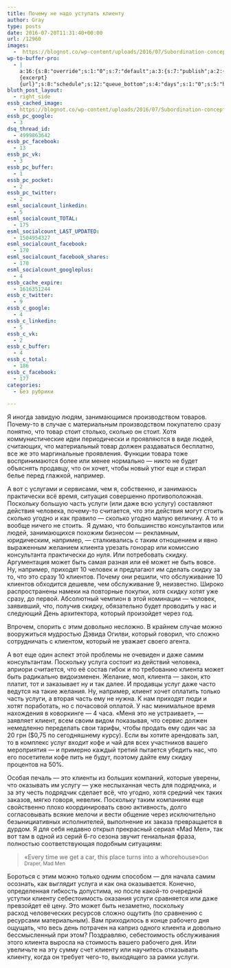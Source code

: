 ```yaml
---
title: Почему не надо уступать клиенту
author: Gray
type: posts
date: 2016-07-20T11:31:40+00:00
url: /12960
images:
  -  https://blognot.co/wp-content/uploads/2016/07/Subordination-concept-000048867882_Medium.jpg
wp-to-buffer-pro:
  - |
    a:16:{s:8:"override";s:1:"0";s:7:"default";a:3:{s:7:"publish";a:2:{s:7:"enabled";s:1:"1";s:6:"status";a:1:{i:0;a:7:{s:5:"image";s:1:"1";s:11:"sub_profile";i:0;s:7:"message";s:13:"{title} {url}";s:8:"schedule";s:12:"queue_bottom";s:4:"days";s:1:"0";s:5:"hours";s:1:"0";s:7:"minutes";s:1:"0";}}}s:6:"update";a:1:{s:6:"status";a:1:{i:0;a:7:{s:5:"image";s:1:"0";s:11:"sub_profile";i:0;s:7:"message";s:27:"Updated Post: {title} {url}";s:8:"schedule";s:12:"queue_bottom";s:4:"days";s:1:"0";s:5:"hours";s:1:"0";s:7:"minutes";s:1:"0";}}}s:10:"conditions";a:1:{s:8:"post_tag";s:0:"";}}s:24:"530daa0d7e66d33475000043";a:3:{s:7:"publish";a:1:{s:6:"status";a:1:{i:0;a:7:{s:5:"image";s:1:"0";s:11:"sub_profile";i:0;s:7:"message";s:0:"";s:8:"schedule";s:12:"queue_bottom";s:4:"days";s:1:"0";s:5:"hours";s:1:"0";s:7:"minutes";s:1:"0";}}}s:6:"update";a:1:{s:6:"status";a:1:{i:0;a:7:{s:5:"image";s:1:"0";s:11:"sub_profile";i:0;s:7:"message";s:0:"";s:8:"schedule";s:12:"queue_bottom";s:4:"days";s:1:"0";s:5:"hours";s:1:"0";s:7:"minutes";s:1:"0";}}}s:10:"conditions";a:1:{s:8:"post_tag";s:0:"";}}s:24:"5559ad520fc54cee1e8b4567";a:3:{s:7:"publish";a:1:{s:6:"status";a:1:{i:0;a:7:{s:5:"image";s:1:"0";s:11:"sub_profile";i:0;s:7:"message";s:0:"";s:8:"schedule";s:12:"queue_bottom";s:4:"days";s:1:"0";s:5:"hours";s:1:"0";s:7:"minutes";s:1:"0";}}}s:6:"update";a:1:{s:6:"status";a:1:{i:0;a:7:{s:5:"image";s:1:"0";s:11:"sub_profile";i:0;s:7:"message";s:0:"";s:8:"schedule";s:12:"queue_bottom";s:4:"days";s:1:"0";s:5:"hours";s:1:"0";s:7:"minutes";s:1:"0";}}}s:10:"conditions";a:1:{s:8:"post_tag";s:0:"";}}s:24:"5559ae040fc54c3a208b4567";a:3:{s:7:"publish";a:1:{s:6:"status";a:1:{i:0;a:7:{s:5:"image";s:1:"0";s:11:"sub_profile";i:0;s:7:"message";s:0:"";s:8:"schedule";s:12:"queue_bottom";s:4:"days";s:1:"0";s:5:"hours";s:1:"0";s:7:"minutes";s:1:"0";}}}s:6:"update";a:1:{s:6:"status";a:1:{i:0;a:7:{s:5:"image";s:1:"0";s:11:"sub_profile";i:0;s:7:"message";s:0:"";s:8:"schedule";s:12:"queue_bottom";s:4:"days";s:1:"0";s:5:"hours";s:1:"0";s:7:"minutes";s:1:"0";}}}s:10:"conditions";a:1:{s:8:"post_tag";s:0:"";}}s:24:"5559ae1e0fc54c29208b4569";a:3:{s:7:"publish";a:1:{s:6:"status";a:1:{i:0;a:7:{s:5:"image";s:1:"0";s:11:"sub_profile";i:0;s:7:"message";s:0:"";s:8:"schedule";s:12:"queue_bottom";s:4:"days";s:1:"0";s:5:"hours";s:1:"0";s:7:"minutes";s:1:"0";}}}s:6:"update";a:1:{s:6:"status";a:1:{i:0;a:7:{s:5:"image";s:1:"0";s:11:"sub_profile";i:0;s:7:"message";s:0:"";s:8:"schedule";s:12:"queue_bottom";s:4:"days";s:1:"0";s:5:"hours";s:1:"0";s:7:"minutes";s:1:"0";}}}s:10:"conditions";a:1:{s:8:"post_tag";s:0:"";}}s:24:"55b23a2b474329b366ad5931";a:3:{s:7:"publish";a:1:{s:6:"status";a:1:{i:0;a:7:{s:5:"image";s:1:"0";s:11:"sub_profile";i:0;s:7:"message";s:23:"New Post: {title} {url}";s:8:"schedule";s:12:"queue_bottom";s:4:"days";s:1:"0";s:5:"hours";s:1:"0";s:7:"minutes";s:1:"0";}}}s:6:"update";a:1:{s:6:"status";a:1:{i:0;a:7:{s:5:"image";s:1:"0";s:11:"sub_profile";i:0;s:7:"message";s:23:"New Post: {title} {url}";s:8:"schedule";s:12:"queue_bottom";s:4:"days";s:1:"0";s:5:"hours";s:1:"0";s:7:"minutes";s:1:"0";}}}s:10:"conditions";a:1:{s:8:"post_tag";s:0:"";}}s:24:"55b23a44474329f162ad5939";a:3:{s:7:"publish";a:1:{s:6:"status";a:1:{i:0;a:7:{s:5:"image";s:1:"0";s:11:"sub_profile";i:0;s:7:"message";s:23:"New Post: {title} {url}";s:8:"schedule";s:12:"queue_bottom";s:4:"days";s:1:"0";s:5:"hours";s:1:"0";s:7:"minutes";s:1:"0";}}}s:6:"update";a:1:{s:6:"status";a:1:{i:0;a:7:{s:5:"image";s:1:"0";s:11:"sub_profile";i:0;s:7:"message";s:23:"New Post: {title} {url}";s:8:"schedule";s:12:"queue_bottom";s:4:"days";s:1:"0";s:5:"hours";s:1:"0";s:7:"minutes";s:1:"0";}}}s:10:"conditions";a:1:{s:8:"post_tag";s:0:"";}}s:24:"578bc0973c253a5020ef1543";a:3:{s:7:"publish";a:1:{s:6:"status";a:1:{i:0;a:7:{s:5:"image";i:0;s:11:"sub_profile";i:0;s:7:"message";s:23:"New Post: {title} {url}";s:8:"schedule";s:12:"queue_bottom";s:4:"days";s:1:"0";s:5:"hours";s:1:"0";s:7:"minutes";s:1:"0";}}}s:6:"update";a:1:{s:6:"status";a:1:{i:0;a:7:{s:5:"image";i:0;s:11:"sub_profile";i:0;s:7:"message";s:23:"New Post: {title} {url}";s:8:"schedule";s:12:"queue_bottom";s:4:"days";s:1:"0";s:5:"hours";s:1:"0";s:7:"minutes";s:1:"0";}}}s:10:"conditions";a:1:{s:8:"post_tag";s:0:"";}}s:24:"4eb3e9e6512f7eb575000000";a:5:{s:7:"enabled";s:1:"1";s:8:"override";s:1:"1";s:7:"publish";a:2:{s:7:"enabled";s:1:"1";s:6:"status";a:1:{i:0;a:7:{s:5:"image";s:1:"0";s:11:"sub_profile";i:0;s:7:"message";s:26:"{title} 
    {excerpt}
    {url}";s:8:"schedule";s:12:"queue_bottom";s:4:"days";s:1:"0";s:5:"hours";s:1:"0";s:7:"minutes";s:1:"0";}}}s:6:"update";a:1:{s:6:"status";a:1:{i:0;a:7:{s:5:"image";s:1:"0";s:11:"sub_profile";i:0;s:7:"message";s:0:"";s:8:"schedule";s:12:"queue_bottom";s:4:"days";s:1:"0";s:5:"hours";s:1:"0";s:7:"minutes";s:1:"0";}}}s:10:"conditions";a:1:{s:8:"post_tag";s:0:"";}}s:24:"505c4e6d1b81f6966a000022";a:3:{s:7:"publish";a:1:{s:6:"status";a:1:{i:0;a:7:{s:5:"image";s:1:"0";s:11:"sub_profile";i:0;s:7:"message";s:0:"";s:8:"schedule";s:12:"queue_bottom";s:4:"days";s:1:"0";s:5:"hours";s:1:"0";s:7:"minutes";s:1:"0";}}}s:6:"update";a:1:{s:6:"status";a:1:{i:0;a:7:{s:5:"image";s:1:"0";s:11:"sub_profile";i:0;s:7:"message";s:0:"";s:8:"schedule";s:12:"queue_bottom";s:4:"days";s:1:"0";s:5:"hours";s:1:"0";s:7:"minutes";s:1:"0";}}}s:10:"conditions";a:1:{s:8:"post_tag";s:0:"";}}s:24:"000000000000000000025630";a:4:{s:7:"enabled";s:1:"1";s:7:"publish";a:1:{s:6:"status";a:1:{i:0;a:7:{s:5:"image";s:1:"0";s:11:"sub_profile";i:0;s:7:"message";s:0:"";s:8:"schedule";s:12:"queue_bottom";s:4:"days";s:1:"0";s:5:"hours";s:1:"0";s:7:"minutes";s:1:"0";}}}s:6:"update";a:1:{s:6:"status";a:1:{i:0;a:7:{s:5:"image";s:1:"0";s:11:"sub_profile";i:0;s:7:"message";s:0:"";s:8:"schedule";s:12:"queue_bottom";s:4:"days";s:1:"0";s:5:"hours";s:1:"0";s:7:"minutes";s:1:"0";}}}s:10:"conditions";a:1:{s:8:"post_tag";s:0:"";}}s:24:"52299b3a6771caf57c000000";a:4:{s:7:"enabled";s:1:"1";s:7:"publish";a:1:{s:6:"status";a:1:{i:0;a:7:{s:5:"image";s:1:"0";s:11:"sub_profile";i:0;s:7:"message";s:0:"";s:8:"schedule";s:12:"queue_bottom";s:4:"days";s:1:"0";s:5:"hours";s:1:"0";s:7:"minutes";s:1:"0";}}}s:6:"update";a:1:{s:6:"status";a:1:{i:0;a:7:{s:5:"image";s:1:"0";s:11:"sub_profile";i:0;s:7:"message";s:0:"";s:8:"schedule";s:12:"queue_bottom";s:4:"days";s:1:"0";s:5:"hours";s:1:"0";s:7:"minutes";s:1:"0";}}}s:10:"conditions";a:1:{s:8:"post_tag";s:0:"";}}s:24:"5277fb456f9ada80020001f3";a:4:{s:7:"enabled";s:1:"1";s:7:"publish";a:1:{s:6:"status";a:1:{i:0;a:7:{s:5:"image";s:1:"0";s:11:"sub_profile";i:0;s:7:"message";s:0:"";s:8:"schedule";s:12:"queue_bottom";s:4:"days";s:1:"0";s:5:"hours";s:1:"0";s:7:"minutes";s:1:"0";}}}s:6:"update";a:1:{s:6:"status";a:1:{i:0;a:7:{s:5:"image";s:1:"0";s:11:"sub_profile";i:0;s:7:"message";s:0:"";s:8:"schedule";s:12:"queue_bottom";s:4:"days";s:1:"0";s:5:"hours";s:1:"0";s:7:"minutes";s:1:"0";}}}s:10:"conditions";a:1:{s:8:"post_tag";s:0:"";}}s:24:"52cfc979d35725695300000c";a:3:{s:7:"publish";a:1:{s:6:"status";a:1:{i:0;a:7:{s:5:"image";s:1:"0";s:11:"sub_profile";i:0;s:7:"message";s:0:"";s:8:"schedule";s:12:"queue_bottom";s:4:"days";s:1:"0";s:5:"hours";s:1:"0";s:7:"minutes";s:1:"0";}}}s:6:"update";a:1:{s:6:"status";a:1:{i:0;a:7:{s:5:"image";s:1:"0";s:11:"sub_profile";i:0;s:7:"message";s:0:"";s:8:"schedule";s:12:"queue_bottom";s:4:"days";s:1:"0";s:5:"hours";s:1:"0";s:7:"minutes";s:1:"0";}}}s:10:"conditions";a:1:{s:8:"post_tag";s:0:"";}}s:24:"52cfc9f1d357255053000025";a:3:{s:7:"publish";a:1:{s:6:"status";a:1:{i:0;a:7:{s:5:"image";s:1:"0";s:11:"sub_profile";i:0;s:7:"message";s:0:"";s:8:"schedule";s:12:"queue_bottom";s:4:"days";s:1:"0";s:5:"hours";s:1:"0";s:7:"minutes";s:1:"0";}}}s:6:"update";a:1:{s:6:"status";a:1:{i:0;a:7:{s:5:"image";s:1:"0";s:11:"sub_profile";i:0;s:7:"message";s:0:"";s:8:"schedule";s:12:"queue_bottom";s:4:"days";s:1:"0";s:5:"hours";s:1:"0";s:7:"minutes";s:1:"0";}}}s:10:"conditions";a:1:{s:8:"post_tag";s:0:"";}}}
bluth_post_layout:
  - right_side
essb_cached_image:
  - https://blognot.co/wp-content/uploads/2016/07/Subordination-concept-000048867882_Medium.jpg
essb_pc_google:
  - 3
dsq_thread_id:
  - 4999863642
essb_pc_facebook:
  - 13
essb_pc_vk:
  - 3
essb_pc_buffer:
  - 1
essb_pc_pocket:
  - 2
essb_pc_twitter:
  - 2
esml_socialcount_linkedin:
  - 5
esml_socialcount_TOTAL:
  - 175
esml_socialcount_LAST_UPDATED:
  - 1504954327
esml_socialcount_facebook:
  - 170
esml_socialcount_facebook_shares:
  - 170
esml_socialcount_googleplus:
  - 4
essb_cache_expire:
  - 1616351244
essb_c_twitter:
  - 9
essb_c_google:
  - 4
essb_c_linkedin:
  - 5
essb_c_vk:
  - 2
essb_c_buffer:
  - 4
essb_c_total:
  - 186
essb_c_facebook:
  - 177
categories:
  - Без рубрики

---
```








Я иногда завидую людям, занимающимся производством товаров. Почему-то в случае с материальным производством покупателю сразу понятно, что товар стоит столько, сколько он стоит. Хотя коммунистические идеи периодически и проявляются в виде людей, считающих, что материальный товар должен раздаваться бесплатно, все же это маргинальные проявления. Функции товара тоже воспринимаются более или менее нормально — никто не будет объяснять продавцу, что он хочет, чтобы новый утюг еще и стирал белье перед глажкой, например.

А вот с услугами и сервисами, чем я, собственно, и занимаюсь практически всё время, ситуация совершенно противоположная. Поскольку большую часть услуги (или даже всю услугу) составляют действия человека, почему-то считается, что эти действия могут стоить сколько угодно и как правило — сколько угодно малую величину. А то и вообще ничего не стоить.  Я думаю, что большинство консультантов или людей, занимающихся похожим бизнесом — рекламным, юридическим, например, — сталкивались с таким отношением и явно выраженным желанием клиента урезать гонорар или комиссию консультанта практически до нуля. Или потребовать скидку. Аргументация может быть самая разная или её может не быть вовсе. Ну, например, приходят 10 человек и предлагают им сделать скидку за то, что это сразу 10 клиентов. Почему они решили, что обслуживание 10 клиентов обходится дешевле, чем обслуживание 9, неизвестно. Широко распространены намеки на повторные покупки, хотя скидку хотят уже сразу, до первой. Абсолютный чемпион в этой номинации — человек, заявивший, что, получив скидку, обязательно будет проводить у нас и следующий День архитектора, который произойдет через год.

Впрочем, спорить с этим довольно несложно. В крайнем случае можно вооружиться мудростью Дэвида Огилви, который говорил, что сложно сотрудничать с клиентом, который не уважает своего агента.

А вот еще один аспект этой проблемы не очевиден и даже самим консультантам. Поскольку услуга состоит из действий человека, априори считается, что её состав гибок и по требованию клиента может быть радикально видоизменен. Желание, мол, клиента — закон, кто платит, тот и заказывает ну и так далее. И продавцы услуг даже часто ведутся на такие желания. Ну, например, клиент хочет оплатить только часть услуги, а вторая часть ему не нужна. К нам приходят люди и хотят поработать, но с почасовой оплатой. У нас минимальное время нахождения в коворкинге — 4 часа. &#171;Меня это не устраивает&#187;, — заявляет клиент, всем своим видом показывая, что сервис должен немедленно переделать свои тарифы, чтобы продать ему один час за 20 грн ($0,75 по сегодняшнему курсу). Если вы хотите арендовать зал, то в комплекс услуг входит кофе и чай для всех участников вашего мероприятия — и примерно каждый третий пытается убедить нас, что его посетители кофе пить не будут, поэтому дайте ему скидку процентов на 50%.

Особая печаль — это клиенты из больших компаний, которые уверены, что оказывать им услугу — уже неслыханная честь для подрядчика, и за эту честь подрядчик сделает всё, что угодно, хотя средний чек таких заказов, мягко говоря, невелик. Поскольку таким компаниям еще свойственно плохо координировать свою активность, долго согласовывать всякие мелочи и вести общение через исключительно безынициативных исполнителей, выполнение их заказа превращается в дурдом. Я для себя недавно открыл прекрасный сериал &#171;Mad Men&#187;, так вот там в одной из серий 6-го сезона звучит гениальная фраза, полностью соответствующая подобным ситуациям:

> &#171;Every time we get a car, this place turns into a whorehouse&#187;<small>Don Draper, Mad Men</small>

Бороться с этим можно только одним способом — для начала самим осознать, как выглядит услуга и как она оказывается. Конечно, определенная гибкость допустима, но после какой-то очередной уступки клиенту себестоимость оказания услуги сравняется или даже превзойдет её цену. Это может быть незаметно, поскольку расход человеческих ресурсов сложно ощутить (по сравнению с ресурсами материальным). Вам приходилось в конце рабочего дня ощущать, что весь день потрачен на каприз одного клиента и довольно бессмысленный при этом? Поздравляю, себестоимость обслуживания этого клиента выросла на стоимость вашего рабочего дня. Или увеличьте на эту сумму счет клиенту или научитесь отказывать клиенту, когда он требует чего-то, выходящего за рамки услуги.